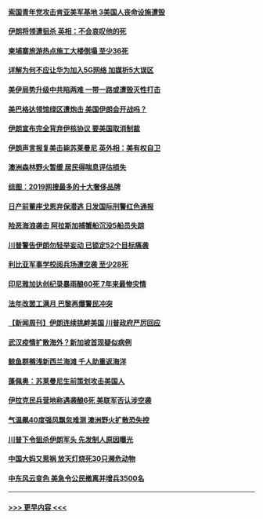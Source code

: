 #### [索国青年党攻击肯亚美军基地 3美国人丧命设施遭毁](../pages/prog202/a102746072.md?t=01061331) 
#### [伊朗将领遭狙杀 英相：不会哀叹他的死](../pages/prog202/a102746042.md?t=01061331) 
#### [柬埔寨旅游热点施工大楼倒塌 至少36死](../pages/prog202/a102745779.md?t=01061331) 
#### [详解为何不应让华为加入5G网络 加媒析5大误区](../pages/prog202/a102745978.md?t=01061331) 
#### [美伊局势升级中共陷两难 一带一路或遭毁灭性打击](../pages/prog202/a102745931.md?t=01061331) 
#### [美巴格达领馆绿区遭炮击 美国伊朗会开战吗？](../pages/prog202/a102745892.md?t=01061331) 
#### [伊朗宣布完全背弃伊核协议 要美国取消制裁](../pages/prog202/a102745923.md?t=01061331) 
#### [伊朗声言报复美击毙苏莱曼尼 英外相：美有权自卫](../pages/prog202/a102745803.md?t=01061331) 
#### [澳洲森林野火暂缓 居民得喘息评估损失](../pages/prog202/a102745800.md?t=01061331) 
#### [组图：2019网搜最多的十大奢侈品牌](../pages/prog202/a102745764.md?t=01061331) 
#### [日产前董座戈恩弃保潜逃 日发国际刑警红色通报](../pages/prog202/a102745707.md?t=01061331) 
#### [险恶海浪袭击 阿拉斯加捕蟹船沉没5船员失踪](../pages/prog202/a102745693.md?t=01061331) 
#### [川普警告伊朗勿轻举妄动 已锁定52个目标痛袭](../pages/prog202/a102745661.md?t=01061331) 
#### [利比亚军事学校阅兵场遭空袭 至少28死](../pages/prog202/a102745604.md?t=01061331) 
#### [印尼雅加达创纪录暴雨酿60死 7年来最惨灾情](../pages/prog202/a102745544.md?t=01061331) 
#### [法年改罢工满月 巴黎再爆警民冲突](../pages/prog202/a102745518.md?t=01061331) 
#### [【新闻周刊】伊朗连续挑衅美国 川普政府严厉回应](../pages/prog202/a102745484.md?t=01061331) 
#### [武汉疫情扩散海外？新加坡首现疑似病例](../pages/prog202/a102745347.md?t=01061331) 
#### [鲸鱼群搁浅新西兰海滩 千人助重返海洋](../pages/prog202/a102745257.md?t=01061331) 
#### [蓬佩奥：苏莱曼尼生前策划攻击美国人](../pages/prog202/a102745305.md?t=01061331) 
#### [伊拉克民兵营地称遇袭酿6死 美联军否认涉空袭](../pages/prog202/a102745093.md?t=01061331) 
#### [气温飙40度强风飘忽难测 澳洲野火扩散恐失控](../pages/prog202/a102744951.md?t=01061331) 
#### [川普下令狙杀伊朗军头 先发制人原因曝光](../pages/prog202/a102744900.md?t=01061331) 
#### [中国大妈又惹祸 放天灯烧死30只濒危动物](../pages/prog202/a102744899.md?t=01061331) 
#### [中东风云变色 美急令公民撤离并增兵3500名](../pages/prog202/a102744827.md?t=01061331) 

----
#### [ >>> 更早内容 <<< ](../indexes/prog202-earlier.md)
